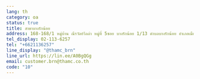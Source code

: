 ```yaml
---
lang: th
category: oa
status: true
title: สาขาบางรักน้อย
address: 168-168/1 หมู่บ้าน ณีรวัลย์วิลล่า หมู่ที่ 5ซอย บางรักน้อย 1/13 ตำบลบางรักน้อย อำเภอเมืองนนทบุรี จังหวัดนนทบุรี
tel_display: 02-113-6257
tel: "+6621136257"
line_display: "@thamc_brn"
line_url: https://lin.ee/A0BgQGg
email: customer.brn@thamc.co.th
code: "10"
---
```

